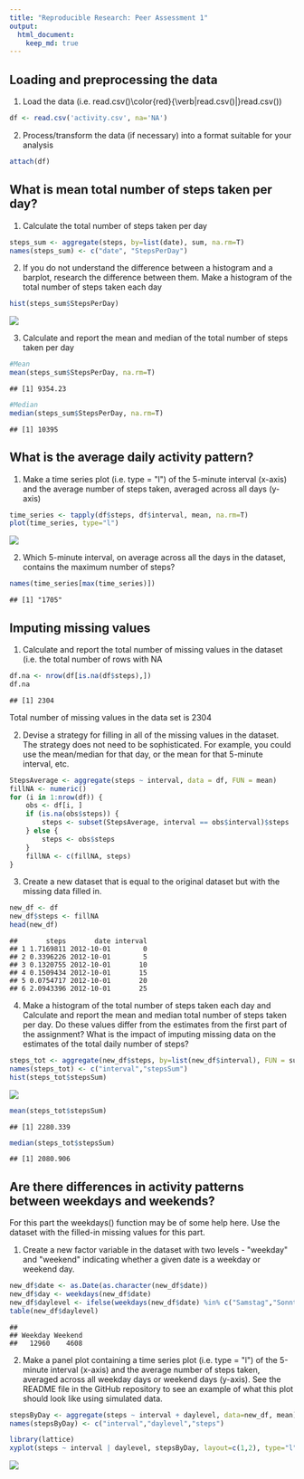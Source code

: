 ```yaml
---
title: "Reproducible Research: Peer Assessment 1"
output: 
  html_document:
    keep_md: true
---
```



## Loading and preprocessing the data
1. Load the data (i.e. read.csv()\color{red}{\verb|read.csv()|}read.csv())

```r
df <- read.csv('activity.csv', na='NA')
```
2. Process/transform the data (if necessary) into a format suitable for your analysis

```r
attach(df)
```

## What is mean total number of steps taken per day?
1. Calculate the total number of steps taken per day

```r
steps_sum <- aggregate(steps, by=list(date), sum, na.rm=T)
names(steps_sum) <- c("date", "StepsPerDay")
```

2. If you do not understand the difference between a histogram and a barplot, research the difference between them. Make a histogram of the total number of steps taken each day

```r
hist(steps_sum$StepsPerDay)
```

![](PA1_template_files/figure-html/unnamed-chunk-4-1.png)<!-- -->

3. Calculate and report the mean and median of the total number of steps taken per day

```r
#Mean
mean(steps_sum$StepsPerDay, na.rm=T)
```

```
## [1] 9354.23
```

```r
#Median
median(steps_sum$StepsPerDay, na.rm=T)
```

```
## [1] 10395
```

## What is the average daily activity pattern?
1. Make a time series plot (i.e. type = "l") of the 5-minute interval (x-axis) and the average number of steps taken, averaged across all days (y-axis)

```r
time_series <- tapply(df$steps, df$interval, mean, na.rm=T)
plot(time_series, type="l")
```

![](PA1_template_files/figure-html/unnamed-chunk-6-1.png)<!-- -->

2. Which 5-minute interval, on average across all the days in the dataset, contains the maximum number of steps?

```r
names(time_series[max(time_series)])
```

```
## [1] "1705"
```

## Imputing missing values
1. Calculate and report the total number of missing values in the dataset (i.e. the total number of rows with NA

```r
df.na <- nrow(df[is.na(df$steps),])
df.na
```

```
## [1] 2304
```

Total number of missing values in the data set is 2304


2. Devise a strategy for filling in all of the missing values in the dataset. The strategy does not need to be sophisticated. For example, you could use the mean/median for that day, or the mean for that 5-minute interval, etc.

```r
StepsAverage <- aggregate(steps ~ interval, data = df, FUN = mean)
fillNA <- numeric()
for (i in 1:nrow(df)) {
    obs <- df[i, ]
    if (is.na(obs$steps)) {
        steps <- subset(StepsAverage, interval == obs$interval)$steps
    } else {
        steps <- obs$steps
    }
    fillNA <- c(fillNA, steps)
}
```


3. Create a new dataset that is equal to the original dataset but with the missing data filled in.

```r
new_df <- df
new_df$steps <- fillNA
head(new_df)
```

```
##       steps       date interval
## 1 1.7169811 2012-10-01        0
## 2 0.3396226 2012-10-01        5
## 3 0.1320755 2012-10-01       10
## 4 0.1509434 2012-10-01       15
## 5 0.0754717 2012-10-01       20
## 6 2.0943396 2012-10-01       25
```


4. Make a histogram of the total number of steps taken each day and Calculate and report the mean and median total number of steps taken per day. Do these values differ from the estimates from the first part of the assignment? What is the impact of imputing missing data on the estimates of the total daily number of steps?

```r
steps_tot <- aggregate(new_df$steps, by=list(new_df$interval), FUN = sum, na.rm=T)
names(steps_tot) <- c("interval","stepsSum")
hist(steps_tot$stepsSum)
```

![](PA1_template_files/figure-html/unnamed-chunk-11-1.png)<!-- -->

```r
mean(steps_tot$stepsSum)
```

```
## [1] 2280.339
```

```r
median(steps_tot$stepsSum)
```

```
## [1] 2080.906
```



## Are there differences in activity patterns between weekdays and weekends?
For this part the weekdays() function may be of some help here. Use the dataset with the filled-in missing values for this part.

1. Create a new factor variable in the dataset with two levels - "weekday" and "weekend" indicating whether a given date is a weekday or weekend day.

```r
new_df$date <- as.Date(as.character(new_df$date))
new_df$day <- weekdays(new_df$date)
new_df$daylevel <- ifelse(weekdays(new_df$date) %in% c("Samstag","Sonntag"),"Weekend","Weekday")
table(new_df$daylevel)
```

```
## 
## Weekday Weekend 
##   12960    4608
```

2. Make a panel plot containing a time series plot (i.e. type = "l") of the 5-minute interval (x-axis) and the average number of steps taken, averaged across all weekday days or weekend days (y-axis). See the README file in the GitHub repository to see an example of what this plot should look like using simulated data.

```r
stepsByDay <- aggregate(steps ~ interval + daylevel, data=new_df, mean)
names(stepsByDay) <- c("interval","daylevel","steps")

library(lattice)
xyplot(steps ~ interval | daylevel, stepsByDay, layout=c(1,2), type="l")
```

![](PA1_template_files/figure-html/unnamed-chunk-13-1.png)<!-- -->
